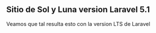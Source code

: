 ## Sitio de Sol y Luna version Laravel 5.1

Veamos que tal resulta esto con la version LTS de Laravel